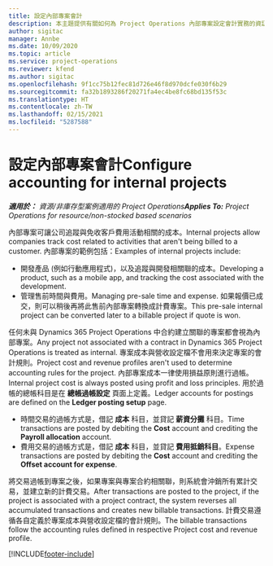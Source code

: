 ```yaml
---
title: 設定內部專案會計
description: 本主題提供有關如何為 Project Operations 內部專案設定會計實務的資訊。
author: sigitac
manager: Annbe
ms.date: 10/09/2020
ms.topic: article
ms.service: project-operations
ms.reviewer: kfend
ms.author: sigitac
ms.openlocfilehash: 9f1cc75b12fec81d726e46f8d970dcfe030f6b29
ms.sourcegitcommit: fa32b1893286f20271fa4ec4be8fc68bd135f53c
ms.translationtype: HT
ms.contentlocale: zh-TW
ms.lasthandoff: 02/15/2021
ms.locfileid: "5287588"
---
```

# <a name="configure-accounting-for-internal-projects"></a><span data-ttu-id="52d99-103">設定內部專案會計</span><span class="sxs-lookup"><span data-stu-id="52d99-103">Configure accounting for internal projects</span></span>

<span data-ttu-id="52d99-104">_**適用於：** 資源/非庫存型案例適用的 Project Operations_</span><span class="sxs-lookup"><span data-stu-id="52d99-104">_**Applies To:** Project Operations for resource/non-stocked based scenarios_</span></span>

<span data-ttu-id="52d99-105">內部專案可讓公司追蹤與免收客戶費用活動相關的成本。</span><span class="sxs-lookup"><span data-stu-id="52d99-105">Internal projects allow companies track cost related to activities that aren't being billed to a customer.</span></span> <span data-ttu-id="52d99-106">內部專案的範例包括：</span><span class="sxs-lookup"><span data-stu-id="52d99-106">Examples of internal projects include:</span></span>

- <span data-ttu-id="52d99-107">開發產品 (例如行動應用程式)，以及追蹤與開發相關聯的成本。</span><span class="sxs-lookup"><span data-stu-id="52d99-107">Developing a product, such as a mobile app, and tracking the cost associated with the development.</span></span>
- <span data-ttu-id="52d99-108">管理售前時間與費用。</span><span class="sxs-lookup"><span data-stu-id="52d99-108">Managing pre-sale time and expense.</span></span> <span data-ttu-id="52d99-109">如果報價已成交，則可以稍後再將此售前內部專案轉換成計費專案。</span><span class="sxs-lookup"><span data-stu-id="52d99-109">This pre-sale internal project can be converted later to a billable project if quote is won.</span></span>

<span data-ttu-id="52d99-110">任何未與 Dynamics 365 Project Operations 中合約建立關聯的專案都會視為內部專案。</span><span class="sxs-lookup"><span data-stu-id="52d99-110">Any project not associated with a contract in Dynamics 365 Project Operations is treated as internal.</span></span> <span data-ttu-id="52d99-111">專案成本與營收設定檔不會用來決定專案的會計規則。</span><span class="sxs-lookup"><span data-stu-id="52d99-111">Project cost and revenue profiles aren't used to determine accounting rules for the project.</span></span> <span data-ttu-id="52d99-112">內部專案成本一律使用損益原則進行過帳。</span><span class="sxs-lookup"><span data-stu-id="52d99-112">Internal project cost is always posted using profit and loss principles.</span></span> <span data-ttu-id="52d99-113">用於過帳的總帳科目是在 **總帳過帳設定** 頁面上定義。</span><span class="sxs-lookup"><span data-stu-id="52d99-113">Ledger accounts for postings are defined on the **Ledger posting setup** page.</span></span>

- <span data-ttu-id="52d99-114">時間交易的過帳方式是，借記 **成本** 科目，並貸記 **薪資分攤** 科目。</span><span class="sxs-lookup"><span data-stu-id="52d99-114">Time transactions are posted by debiting the **Cost** account and crediting the **Payroll allocation** account.</span></span>
- <span data-ttu-id="52d99-115">費用交易的過帳方式是，借記 **成本** 科目，並貸記 **費用抵銷科目**。</span><span class="sxs-lookup"><span data-stu-id="52d99-115">Expense transactions are posted by debiting the **Cost** account and crediting the **Offset account for expense**.</span></span>

<span data-ttu-id="52d99-116">將交易過帳到專案之後，如果專案與專案合約相關聯，則系統會沖銷所有累計交易，並建立新的計費交易。</span><span class="sxs-lookup"><span data-stu-id="52d99-116">After transactions are posted to the project, if the project is associated with a project contract, the system reverses all accumulated transactions and creates new billable transactions.</span></span> <span data-ttu-id="52d99-117">計費交易遵循各自定義於專案成本與營收設定檔的會計規則。</span><span class="sxs-lookup"><span data-stu-id="52d99-117">The billable transactions follow the accounting rules defined in respective Project cost and revenue profile.</span></span>




[!INCLUDE[footer-include](../includes/footer-banner.md)]